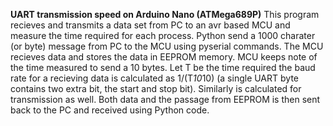 **UART transmission speed on Arduino Nano (ATMega689P)**
This program recieves and transmits a data set from PC to an avr based MCU and measure the time required for each process.
    Python send a 1000 charater (or byte) message from PC to the MCU using pyserial commands.
    The MCU recieves data and stores the data in EEPROM memory.
    MCU keeps note of the time measured to send a 10 bytes.
    Let T be the time required the baud rate for a recieving data is calculated as 1/(T*10*10) (a single UART byte contains two extra bit, the start and stop bit).
    Similarly is calculated for transmission as well.
    Both data and the passage from EEPROM is then sent back to the PC and received using Python code.
